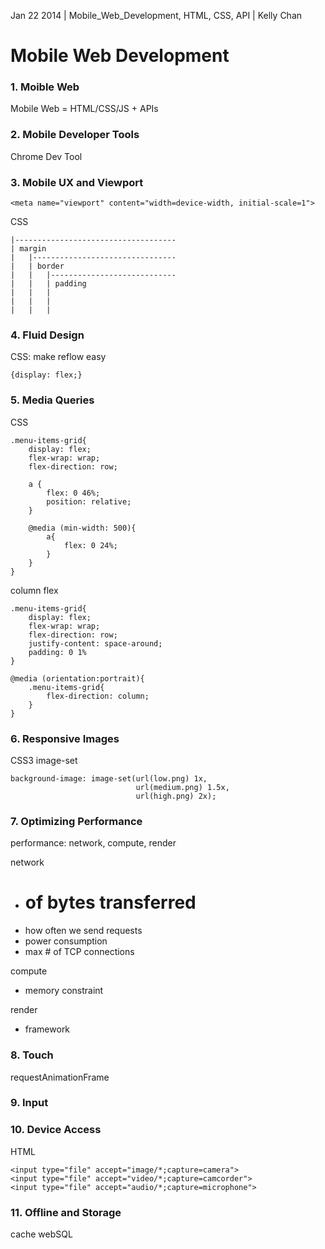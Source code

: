 Jan 22 2014 | Mobile_Web_Development, HTML, CSS, API | Kelly Chan
# Mobile Web Development

### 1. Moible Web

Mobile Web = HTML/CSS/JS + APIs

### 2. Mobile Developer Tools

Chrome Dev Tool

### 3. Mobile UX and Viewport

```
<meta name="viewport" content="width=device-width, initial-scale=1">
```

CSS
```
|------------------------------------
| margin
|   |--------------------------------
|   | border                         
|   |   |----------------------------
|   |   | padding                    
|   |   |                            
|   |   |                             
|   |   |                            
```

### 4. Fluid Design

CSS: make reflow easy
```
{display: flex;}
```

### 5. Media Queries

CSS
```
.menu-items-grid{
    display: flex;
    flex-wrap: wrap;
    flex-direction: row;
    
    a {
        flex: 0 46%;
        position: relative;
    }
    
    @media (min-width: 500){
        a{
            flex: 0 24%;
        }
    }
}
```

column flex
```
.menu-items-grid{
    display: flex;
    flex-wrap: wrap;
    flex-direction: row;
    justify-content: space-around;
    padding: 0 1%
}

@media (orientation:portrait){
    .menu-items-grid{
        flex-direction: column;
    }
}
```


### 6. Responsive Images

CSS3 image-set
```
background-image: image-set(url(low.png) 1x,
                            url(medium.png) 1.5x,
                            url(high.png) 2x);
```


### 7. Optimizing Performance

performance: network, compute, render

network
- # of bytes transferred
- how often we send requests
- power consumption
- max # of TCP connections

compute  
- memory constraint

render  
- framework

### 8. Touch

requestAnimationFrame

### 9. Input
### 10. Device Access

HTML
```
<input type="file" accept="image/*;capture=camera">
<input type="file" accept="video/*;capture=camcorder">
<input type="file" accept="audio/*;capture=microphone">
```

### 11. Offline and Storage
cache
webSQL
